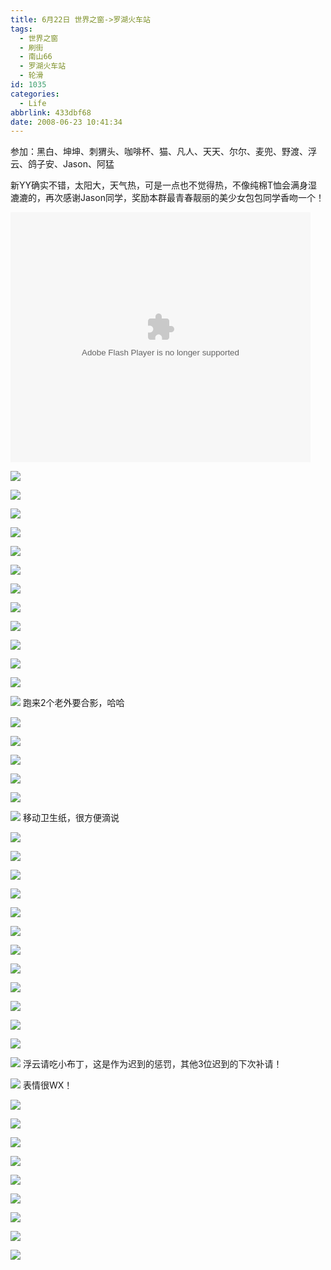 ```yaml
---
title: 6月22日 世界之窗->罗湖火车站
tags:
  - 世界之窗
  - 刷街
  - 南山66
  - 罗湖火车站
  - 轮滑
id: 1035
categories:
  - Life
abbrlink: 433dbf68
date: 2008-06-23 10:41:34
---
```


参加：黑白、坤坤、刺猬头、咖啡杯、猫、凡人、天天、尔尔、麦兜、野渡、浮云、鸽子安、Jason、阿猛 

新YY确实不错，太阳大，天气热，可是一点也不觉得热，不像纯棉T恤会满身湿漉漉的，再次感谢Jason同学，奖励本群最青春靓丽的美少女包包同学香吻一个！ 

<object classid="clsid:D27CDB6E-AE6D-11cf-96B8-444553540000" codebase="http://download.macromedia.com/pub/shockwave/cabs/flash/swflash.cab#version=6,0,29,0" width="480" height="400"><param name="movie" value="http://player.youku.com/player.php/sid/XMzI1MDY4NjA=/v.swf"><param name="quality" value="high"><param name="play" value="true"><embed src="http://player.youku.com/player.php/sid/XMzI1MDY4NjA=/v.swf" quality="high" pluginspage="http://www.macromedia.com/go/getflashplayer" type="application/x-shockwave-flash" width="480" height="400" play="true"></embed></object>
<!--more-->
![](/images/2008/06/23_23_104134_10168.jpg) 

![](/images/2008/06/23_23_104134_0_10169.jpg) 

![](/images/2008/06/23_23_104134_1_10170.jpg) 

![](/images/2008/06/23_23_104134_2_10171.jpg) 

![](/images/2008/06/23_23_104134_3_10172.jpg) 

![](/images/2008/06/23_23_104134_4_10173.jpg) 

![](/images/2008/06/23_23_104134_5_10174.jpg) 

![](/images/2008/06/23_23_104134_6_10175.jpg) 

![](/images/2008/06/23_23_104134_7_10176.jpg) 

![](/images/2008/06/23_23_104134_8_10177.jpg) 

![](/images/2008/06/23_23_104134_9_10178.jpg) 

![](/images/2008/06/23_23_104134_10_10179.jpg) 

![](/images/2008/06/23_23_104134_11_10180.jpg) 
跑来2个老外要合影，哈哈 

![](/images/2008/06/23_23_104134_12_10181.jpg) 

![](/images/2008/06/23_23_104134_13_10182.jpg) 

![](/images/2008/06/23_23_104134_14_10183.jpg) 

![](/images/2008/06/23_23_104134_15_10184.jpg) 

![](/images/2008/06/23_23_104134_16_10185.jpg) 

![](/images/2008/06/23_23_104134_17_10186.jpg) 
移动卫生纸，很方便滴说 

![](/images/2008/06/23_23_104134_18_10187.jpg) 

![](/images/2008/06/23_23_104134_19_10188.jpg) 

![](/images/2008/06/23_23_104134_20_10189.jpg) 

![](/images/2008/06/23_23_104134_21_10190.jpg) 

![](/images/2008/06/23_23_104134_22_10191.jpg) 

![](/images/2008/06/23_23_104134_23_10192.jpg) 

![](/images/2008/06/23_23_104134_24_10193.jpg) 

![](/images/2008/06/23_23_104134_25_10194.jpg) 

![](/images/2008/06/23_23_104134_26_10195.jpg) 

![](/images/2008/06/23_23_104134_27_10196.jpg) 

![](/images/2008/06/23_23_104134_28_10197.jpg) 

![](/images/2008/06/23_23_104134_29_10198.jpg) 

![](/images/2008/06/23_23_104134_30_10199.jpg) 
浮云请吃小布丁，这是作为迟到的惩罚，其他3位迟到的下次补请！ 

![](/images/2008/06/23_23_104134_31_10200.jpg) 
表情很WX！ 

![](/images/2008/06/23_23_104134_32_10201.jpg) 

![](/images/2008/06/23_23_104134_33_10202.jpg) 

![](/images/2008/06/23_23_104134_34_10203.jpg) 

![](/images/2008/06/23_23_104134_35_10204.jpg) 

![](/images/2008/06/23_23_104134_36_10205.jpg) 

![](/images/2008/06/23_23_104134_37_10206.jpg) 

![](/images/2008/06/23_23_104134_38_10207.jpg) 

![](/images/2008/06/23_23_104134_39_10208.jpg) 

![](/images/2008/06/23_23_125655_10209.jpg)
